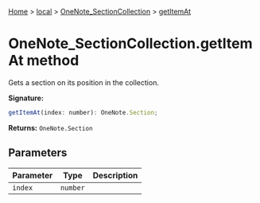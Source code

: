 [Home](./index) &gt; [local](local.md) &gt; [OneNote\_SectionCollection](local.onenote_sectioncollection.md) &gt; [getItemAt](local.onenote_sectioncollection.getitemat.md)

# OneNote\_SectionCollection.getItemAt method

Gets a section on its position in the collection.

**Signature:**
```javascript
getItemAt(index: number): OneNote.Section;
```
**Returns:** `OneNote.Section`

## Parameters

|  Parameter | Type | Description |
|  --- | --- | --- |
|  `index` | `number` |  |

